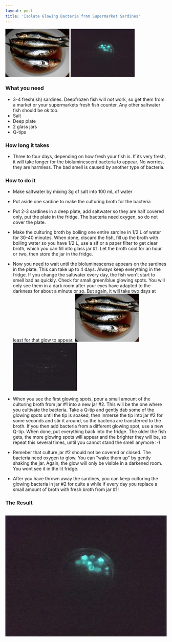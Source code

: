 ```yaml
---
layout: post
title: 'Isolate Glowing Bacteria from Supermarket Sardines'
---
```

![placeholder](/pic/biolumsardines/DSCI0597.JPG "The Sardines")
![placeholder](/pic/biolumsardines/DSCI0611.JPG "The Glowing Bacteria on a Petri Plate")

### What you need
- 3-4 fresh(ish) sardines. Deepfrozen fish will *not* work, so get them from a market or your supermarkets fresh fish counter. Any other saltwater fish should be ok too.
- Salt
- Deep plate
- 2 glass jars
- Q-tips


### How long it takes
- Three to four days, depending on how fresh your fish is. If its very fresh, it will take longer for the bioluminescent bacteria to appear. No worries, they are harmless. The bad smell is caused by another type of bacteria.

### How to do it
- Make saltwater by mixing 3g of salt into 100 mL of water
- Put aside one sardine to make the culturing broth for the bacteria
- Put 2-3 sardines in a deep plate, add saltwater so they are half covered only, put the plate in the fridge. The bacteria need oxygen, so do not cover the plate.
- Make the culturing broth by boiling one entire sardine in 1/2 L of water for 30-40 minutes. When done, discard the fish, fill up the broth with boiling water so you have 1/2 L, use a sif or a paper filter to get clear broth, which you can fill into glass jar #1. Let the broth cool for an hour or two, then store the jar in the fridge.

- Now you need to wait until the bioluminescense appears on the sardines in the plate. This can take up to 4 days. Always keep everything in the fridge. If you change the saltwater every day, the fish won't start to smell bad as quickly. Check for small green/blue glowing spots. You will only see them in a dark room after your eyes have adapted to the darkness for about a minute or so. But again, it will take two days at least for that glow to appear. ![placeholder](/pic/biolumsardines/DSCI0597.JPG "The Sardines") ![placeholder](/pic/biolumsardines/DSCI0594-sardinen.JPG "The Very Faint Glow on the Sardines")

- When you see the first glowing spots, pour a small amount of the culturing broth from jar #1 into a new jar #2. This will be the one where you cultivate the bacteria. Take a Q-tip and gently dab some of the glowing spots until the tip is soaked, then inmerse the tip into jar #2 for some seconds and stir it around, so the bacteria are transferred to the broth. If you then add bacteria from a different glowing spot, use a new Q-tip. When done, put everything back into the fridge. The older the fish gets, the more glowing spots will appear and the brighter they will be, so repeat this several times, until you cannot stand the smell anymore :-) 

- Remeber that culture jar #2 should not be covered or closed. The bacteria need oxygen to glow. You can "wake them up" by gently shaking the jar. Again, the glow will only be visible in a darkened room. You wont see it in the lit fridge.

- After you have thrown away the sardines, you can keep culturing the glowing bacteria in jar #2 for quite a while if every day you replace a small amount of broth with fresh broth from jar #1!


### The Result
![placeholder](/pic/biolumsardines/DSCI0611x.JPG "The Glowing Bacteria on a Petri Plate")
-----

